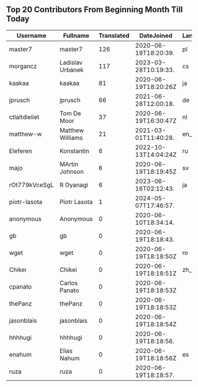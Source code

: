 ## Top 20 Contributors From Beginning Month Till Today ##
|Username|Fullname|Translated|DateJoined|Language|
|--------|--------|----------|----------|-------|
|master7|master7|126|2020-06-19T18:20:39.|pl|
|morgancz|Ladislav Urbánek|117|2023-03-28T10:19:33.|cs|
|kaakaa|kaakaa|81|2020-06-19T18:20:26Z|ja|
|jprusch|jprusch|66|2021-06-28T12:00:18.|de|
|ctlaltdieliet|Tom De Moor|37|2020-06-19T16:30:47Z|nl|
|matthew-w|Matthew Williams|21|2021-03-01T11:40:28.|en_AU|
|Eleferen|Konstantin|6|2022-10-13T14:04:24Z|ru|
|majo|MArtin Johnson|6|2020-06-19T18:19:45Z|sv|
|rOt779kVceSgL|R Oyanagi|6|2023-06-16T02:12:43.|ja|
|piotr-lasota|Piotr Lasota|1|2024-05-07T17:46:57.||
|anonymous|Anonymous|0|2020-06-10T18:34:14.||
|gb|gb|0|2020-06-19T18:18:43.||
|wget|wget|0|2020-06-19T18:18:50Z|ro|
|Chikei|Chikei|0|2020-06-19T18:18:51Z|zh_Hant|
|cpanato|Carlos Panato|0|2020-06-19T18:18:53Z||
|thePanz|thePanz|0|2020-06-19T18:18:53Z||
|jasonblais|jasonblais|0|2020-06-19T18:18:54Z||
|hhhhugi|hhhhugi|0|2020-06-19T18:18:56.||
|enahum|Elias  Nahum|0|2020-06-19T18:18:56Z|es|
|ruza|ruza|0|2020-06-19T18:18:57.||
